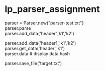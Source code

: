 lp_parser_assignment
====================

parser = Parser.new("parser-test.txt")  
parser.parse  
parser.add_data('header','k1','k2') 

parser.add_data('header1','k1','k2')    
parser.get_data('header','k1')  
parser.data # display data hash 

parser.save_file('target.txt') 


